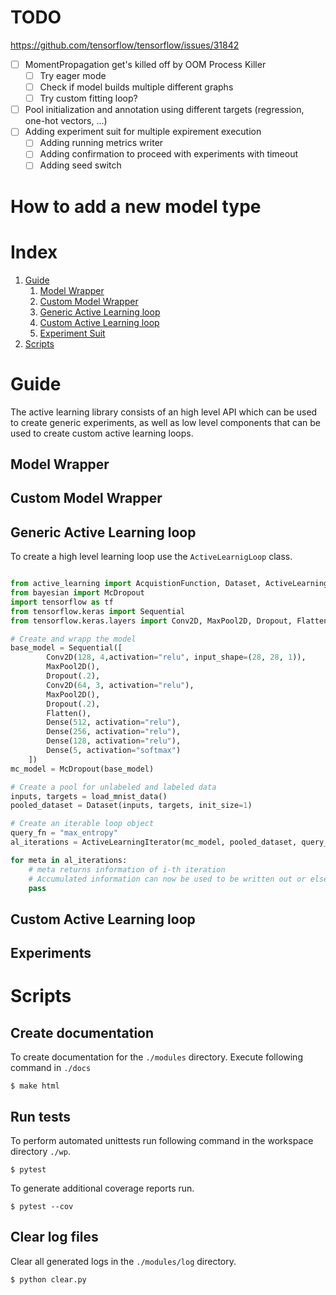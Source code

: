 

# TODO


https://github.com/tensorflow/tensorflow/issues/31842


- [ ] MomentPropagation get's killed off by OOM Process Killer
    - [ ] Try eager mode
    - [ ] Check if model builds multiple different graphs
    - [ ] Try custom fitting loop?

- [ ] Pool initialization and annotation using different targets (regression, one-hot vectors, ...)
- [ ] Adding experiment suit for multiple expirement execution
    - [ ] Adding running metrics writer
    - [ ] Adding confirmation to proceed with experiments with timeout
    - [ ] Adding seed switch

# How to add a new model type


# Index

1. [Guide](#Guide)
    1. [Model Wrapper](#Model-Wrapper)
    2. [Custom Model Wrapper](#Custom-Model-Wrapper)
    3. [Generic Active Learning loop](#Generic-Active-Learning-loop)
    4. [Custom Active Learning loop](#Custom-Active-Learning-loop)
    2. [Experiment Suit](#Experiment-Suit)
2. [Scripts](#Scripts)


# Guide

The active learning library consists of an high level API which can be used
to create generic experiments, as well as low level components that can be 
used to create custom active learning loops.


## Model Wrapper


## Custom Model Wrapper


## Generic Active Learning loop

To create a high level learning loop use the `ActiveLearnigLoop` class.

```python

from active_learning import AcquistionFunction, Dataset, ActiveLearningLoop
from bayesian import McDropout
import tensorflow as tf
from tensorflow.keras import Sequential
from tensorflow.keras.layers import Conv2D, MaxPool2D, Dropout, Flatten, Dense, Softmax

# Create and wrapp the model
base_model = Sequential([
        Conv2D(128, 4,activation="relu", input_shape=(28, 28, 1)),
        MaxPool2D(),
        Dropout(.2),
        Conv2D(64, 3, activation="relu"),
        MaxPool2D(),
        Dropout(.2),
        Flatten(),
        Dense(512, activation="relu"),
        Dense(256, activation="relu"),
        Dense(128, activation="relu"),
        Dense(5, activation="softmax")
    ])
mc_model = McDropout(base_model)

# Create a pool for unlabeled and labeled data
inputs, targets = load_mnist_data()
pooled_dataset = Dataset(inputs, targets, init_size=1)

# Create an iterable loop object
query_fn = "max_entropy"
al_iterations = ActiveLearningIterator(mc_model, pooled_dataset, query_fn)

for meta in al_iterations:
    # meta returns information of i-th iteration
    # Accumulated information can now be used to be written out or else
    pass
```


## Custom Active Learning loop


## Experiments



# Scripts

## Create documentation

To create documentation for the `./modules` directory. Execute following command
in `./docs`

```shell
$ make html
```

## Run tests

To perform automated unittests run following command in the workspace directory `./wp`.

```shell
$ pytest
```

To generate additional coverage reports run.

```shell
$ pytest --cov
```



## Clear log files

Clear all generated logs in the `./modules/log` directory.

```shell
$ python clear.py
```

